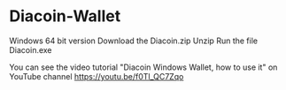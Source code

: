# Diacoin-Wallet
Windows 64 bit version
Download the Diacoin.zip
Unzip
Run the file Diacoin.exe

You can see the video tutorial "Diacoin Windows Wallet, how to use it" on YouTube channel 
https://youtu.be/f0Tl_QC7Zqo

